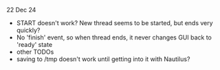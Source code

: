 22 Dec 24
- START doesn't work? New thread seems to be started, but ends very quickly?
- No 'finish' event, so when thread ends, it never changes GUI back to 'ready' state
- other TODOs
- saving to /tmp doesn't work until getting into it with Nautilus?